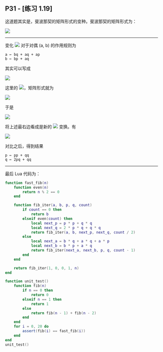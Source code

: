## P31 - [练习 1.19]

这道题其实是，斐波那契的矩阵形式的变种。斐波那契的矩阵形式为：

<img src="http://latex.codecogs.com/svg.latex?{\left[ \begin{array}{cc}1 & 1 \\1 & 0 \\\end{array} \right ]^{n}} = {\left[ \begin{array}{cc}F_{n+1} & F_{n} \\F_{n} &  F_{n-1}\\\end{array} \right ]} = {\left[ \begin{array}{cc}F_{n-1} + F_{n} & F_{n} \\F_{n} &  F_{n-1}\\\end{array} \right ]}" />

------

变化 <img src="http://latex.codecogs.com/svg.latex?T_{pq}" /> 对于对偶 (a, b) 的作用规则为

```
a ← bq + aq + ap
b ← bp + aq
```

其实可以写成

<img src="http://latex.codecogs.com/svg.latex?\left[ \begin{array}{cc}a' \\b' \end{array} \right ] = \left[ \begin{array}{cc}p + q & q \\q & p \\\end{array} \right ]\left[ \begin{array}{cc}a \\b \end{array} \right ]=\left[ \begin{array}{cc}bq + aq + ap \\bp + aq \end{array} \right ]" />

这里的 <img src="http://latex.codecogs.com/svg.latex?T_{pq}" />，矩阵形式就为

<img src="http://latex.codecogs.com/svg.latex?T_{pq}=\left[ \begin{array}{cc}p + q & q \\q & p \\\end{array} \right ]" />

于是

<img src="http://latex.codecogs.com/svg.latex?T_{pq}^{2}=\left[ \begin{array}{cc}p + q & q \\q & p \\\end{array} \right ]^{2} = \left[ \begin{array}{cc}(p+q)^{2}+q^{2} & 2pq + q^{2} \\2pq + q^{2} & p^{2} + q^{2} \\\end{array} \right ]=\left[ \begin{array}{cc}(p^{2} + q^{2})+(2pq + q^{2}) & 2pq + q^{2} \\2pq + q^{2} & p^{2} + q^{2} \\\end{array} \right ]" />

将上述最右边看成是新的 <img src="http://latex.codecogs.com/svg.latex?T_{p’q’}"/> 变换。有

<img src="http://latex.codecogs.com/svg.latex?T_{p’q’}=\left[ \begin{array}{cc}p' + q' & q' \\q' & p' \\\end{array} \right ]=T_{pq}^{2}=\left[ \begin{array}{cc}(p^{2} + q^{2})+(2pq + q^{2}) & 2pq + q^{2} \\2pq + q^{2} & p^{2} + q^{2} \\\end{array} \right ]"/>

对比之后，得到结果

```
p ← pp + qq
q ← 2pq + qq
```

------

最后 Lua 代码为：

``` Lua
function fast_fib(n)
    function even(n)
        return n % 2 == 0
    end

    function fib_iter(a, b, p, q, count)
        if count == 0 then 
            return b 
        elseif even(count) then 
            local next_p = p * p + q * q
            local next_q = 2 * p * q + q * q
            return fib_iter(a, b, next_p, next_q, count / 2)
        else
            local next_a = b * q + a * q + a * p
            local next_b = b * p + a * q
            return fib_iter(next_a, next_b, p, q, count - 1) 
        end 
    end

    return fib_iter(1, 0, 0, 1, n)
end

function unit_test()
    function fib(n)
        if n == 0 then 
            return 0 
        elseif n == 1 then 
            return 1
        else 
            return fib(n - 1) + fib(n - 2)
        end
    end
    for i = 0, 20 do 
        assert(fib(i) == fast_fib(i))
    end
end 
unit_test()
```
